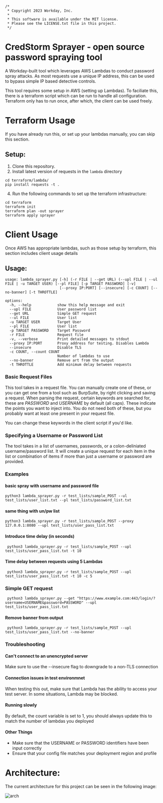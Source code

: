 
```
/*
 * Copyright 2023 Workday, Inc.
 *
 * This software is available under the MIT license.
 * Please see the LICENSE.txt file in this project.
 */
 ```

 

# CredStorm Sprayer - open source password spraying tool
A Workday-built tool which leverages AWS Lambdas to conduct password spray attacks. As most requests use a unique IP address, this can be used to bypass simple IP based detective controls.

This tool requires some setup in AWS (setting up Lambdas). To faciliate this, there is a terraform script which can be run to handle all configuration. Terraform only has to run once, after which, the client can be used freely.


# Terraform Usage
If you have already run this, or set up your lambdas manually, you can skip this section.

## Setup:
1. Clone this repository. 
2. Install latest version of requests in the `lambda` directory
```
cd terraform/lambda/
pip install requests -t .
```
4. Run the following commands to set up the terraform infrastructure:
```
cd terraform
terraform init
terraform plan -out sprayer
terraform apply sprayer
```


# Client Usage
Once AWS has appropriate lambdas, such as those setup by terraform, this section includes client usage details


## Usage:
```
usage: lambda_sprayer.py [-h] (-r FILE | --get URL) (--upl FILE | --ul FILE | -u TARGET USER) [--pl FILE] [-p TARGET PASSWORD] [-v]
                         [--proxy IP:PORT] [--insecure] [-c COUNT] [--no-banner] [-t THROTTLE]

options:
  -h, --help            show this help message and exit
  --upl FILE            User password list
  --get URL             Simple GET request
  --ul FILE             User list
  -u TARGET USER        Target User
  --pl FILE             User list
  -p TARGET PASSWORD    Target Password
  -r FILE               Request file
  -v, --verbose         Print detailed messages to stdout
  --proxy IP:PORT       Proxy address for testing. Disables Lambda
  --insecure            Disable TLS
  -c COUNT, --count COUNT
                        Number of lambdas to use
  --no-banner           Remove art from the output
  -t THROTTLE           Add minimum delay between requests
```

### Basic Request Files
This tool takes in a request file. You can manually create one of these, or you can get one from a tool such as BurpSuite, by right clicking and saving a request. When parsing the request, certain keywords are searched for, these are *PASSWORD* and *USERNAME* by default (all caps). These indicate the points you want to inject into. You do not need both of these, but you probably want at least one present in your request file.

You can change these keywords in the client script if you'd like.

### Specifying a Username or Password List
The tool takes in a list of usernames, passwords, or a colon-deliniated username/password list. It will create a unique request for each item in the list or combination of items if more than just a username or password are provided.

### Examples

#### basic spray with username and password file
``` python3 lambda_sprayer.py -r test_lists/sample_POST --ul test_lists/user_list.txt --pl test_lists/password_list.txt ```

#### same thing with un/pw list
``` python3 lambda_sprayer.py -r test_lists/sample_POST --proxy 127.0.0.1:8080 --upl test_lists/user_pass_list.txt ```

#### Introduce time delay (in seconds)
``` python3 lambda_sprayer.py -r test_lists/sample_POST --upl test_lists/user_pass_list.txt -t 10```

#### Time delay between requests using 5 Lambdas
``` python3 lambda_sprayer.py -r test_lists/sample_POST --upl test_lists/user_pass_list.txt -t 10 -c 5```

### Simple GET request
``` python3 lambda_sprayer.py --get "https://www.example.com:443/login/?username=USERNAME&password=PASSWORD" --upl test_lists/user_pass_list.txt```

#### Remove banner from output
``` python3 lambda_sprayer.py -r test_lists/sample_POST --upl test_lists/user_pass_list.txt --no-banner```

### Troubleshooting

#### Can't connect to an unencrypted server
Make sure to use the --insecure flag to downgrade to a non-TLS connection

#### Connection issues in test environmnet
When testing this out, make sure that Lambda has the ability to access your test server. In some situations, Lambda may be blocked.

#### Running slowly
By default, the count variable is set to 1, you should always update this to match the number of lambdas you deployed

#### Other Things
* Make sure that the USERNAME or PASSWORD identifiers have been input correctly
* Ensure that your config file matches your deployment region and profile

# Architecture:
The current architecture for this project can be seen in the following image:

![arch](architecture.png)
